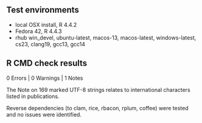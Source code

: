 ## Test environments
* local OSX install, R 4.4.2
* Fedora 42, R 4.4.3
* rhub win_devel, ubuntu-latest, macos-13, macos-latest, windows-latest, cs23, clang19, gcc13, gcc14 

## R CMD check results

0 Errors | 0 Warnings | 1 Notes

The Note on 169 marked UTF-8 strings relates to international characters listed in publications.

Reverse dependencies (to clam, rice, rbacon, rplum, coffee) were tested and no issues were identified.
